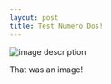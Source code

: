 ```yaml
---
layout: post
title: Test Numero Dos!
---
```


![image description](http://i.imgur.com/N4UXx.png)

That was an image!
